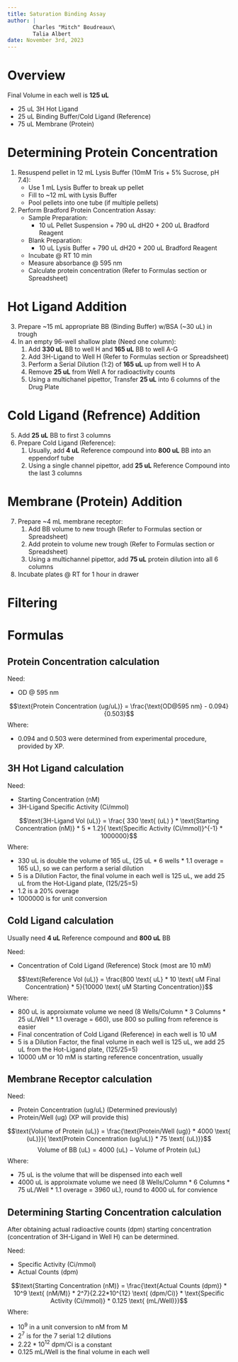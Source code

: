 ```yaml
---
title: Saturation Binding Assay
author: |
        Charles "Mitch" Boudreaux\
        Talia Albert
date: November 3rd, 2023
---
```

# Overview
Final Volume in each well is **125 uL**

* 25 uL 3H Hot Ligand
* 25 uL Binding Buffer/Cold Ligand (Reference)
* 75 uL Membrane (Protein)


# Determining Protein Concentration
1. Resuspend pellet in 12 mL Lysis Buffer (10mM Tris + 5% Sucrose, pH 7.4):
    * Use 1 mL Lysis Buffer to break up pellet
    * Fill to ~12 mL with Lysis Buffer
    * Pool pellets into one tube (if multiple pellets)
2. Perform Bradford Protein Concentration Assay:
    * Sample Preparation:
        * 10 uL Pellet Suspension + 790 uL dH20 + 200 uL Bradford Reagent
    * Blank Preparation:
        * 10 uL Lysis Buffer + 790 uL dH20 + 200 uL Bradford Reagent
    * Incubate @ RT 10 min
    * Measure absorbance @ 595 nm
    * Calculate protein concentration (Refer to Formulas section or Spreadsheet)

# Hot Ligand Addition
3. Prepare ~15 mL appropriate BB (Binding Buffer) w/BSA (~30 uL) in trough
4. In an empty 96-well shallow plate (Need one column):
    1. Add **330 uL** BB to well H and **165 uL** BB to well A-G
    2. Add 3H-Ligand to Well H (Refer to Formulas section or Spreadsheet)
    3. Perform a Serial Dilution (1:2) of **165 uL** up from well H to A
    4. Remove **25 uL** from Well A for radioactivity counts
    5. Using a multichanel pipettor, Transfer **25 uL** into 6 columns of the Drug Plate

# Cold Ligand (Refrence) Addition
5. Add **25 uL** BB to first 3 columns
6. Prepare Cold Ligand (Reference):
    1. Usually, add **4 uL** Reference compound into **800 uL** BB into an eppendorf tube
    2. Using a single channel pipettor, add **25 uL** Reference Compound into the last 3 columns

# Membrane (Protein) Addition
7. Prepare ~4 mL membrane receptor:
    1. Add BB volume to new trough (Refer to Formulas section or Spreadsheet)
    2. Add protein to volume new trough (Refer to Formulas section or Spreadsheet)
    3. Using a multichannel pipettor, add **75 uL** protein dilution into all 6 columns
8. Incubate plates @ RT for 1 hour in drawer

# Filtering

# Formulas
## Protein Concentration calculation
Need:

* OD @ 595 nm

$$\text{Protein Concentration (ug/uL)} = \frac{\text{OD@595 nm} - 0.094}{0.503}$$
Where:

* 0.094 and 0.503 were determined from experimental procedure, provided by XP.

## 3H Hot Ligand calculation
Need:

* Starting Concentration (nM)
* 3H-Ligand Specific Activity (Ci/mmol)

$$\text{3H-Ligand Vol (uL)} = \frac{ 330 \text{ (uL) } * \text{Starting Concentration (nM)} * 5 * 1.2}{ \text{Specific Activity (Ci/mmol)}^{-1} * 1000000}$$
Where:

* 330 uL is double the volume of 165 uL, (25 uL * 6 wells * 1.1 overage = 165 uL), so we can perform a serial dilution
* 5 is a Dilution Factor, the final volume in each well is 125 uL, we add 25 uL from the Hot-Ligand plate, (125/25=5)
* 1.2 is a 20% overage
* 1000000 is for unit conversion

## Cold Ligand calculation
Usually need **4 uL** Reference compound and **800 uL** BB

Need:

* Concentration of Cold Ligand (Reference) Stock (most are 10 mM)

$$\text{Reference Vol (uL)} = \frac{800 \text{ uL} * 10 \text{ uM Final Concentration} * 5}{10000 \text{ uM Starting Concentration}}$$
Where:

* 800 uL is approixmate volume we need (8 Wells/Column * 3 Columns * 25 uL/Well * 1.1 overage = 660), use 800 so pulling from reference is easier
* Final concentration of Cold Ligand (Reference) in each well is 10 uM
* 5 is a Dilution Factor, the final volume in each well is 125 uL, we add 25 uL from the Hot-Ligand plate, (125/25=5)
* 10000 uM or 10 mM is starting reference concentration, usually

## Membrane Receptor calculation
Need:

* Protein Concentration (ug/uL) (Determined previously)
* Protein/Well (ug) (XP will provide this)

$$\text{Volume of Protein (uL)} = \frac{\text{Protein/Well (ug)} * 4000 \text{ (uL)}}{ \text{Protein Concentration (ug/uL)} * 75 \text{ (uL)}}$$
$$\text{Volume of BB (uL)} = 4000 \text{ (uL)} - \text{Volume of Protein (uL)}$$
Where:

* 75 uL is the volume that will be dispensed into each well
* 4000 uL is approixmate volume we need (8 Wells/Column * 6 Columns * 75 uL/Well * 1.1 overage = 3960 uL), round to 4000 uL for convience

## Determining Starting Concentration calculation
After obtaining actual radioactive counts (dpm) starting concentration (concentration of 3H-Ligand in Well H) can be determined.

Need:

* Specific Activity (Ci/mmol)
* Actual Counts (dpm)

$$\text{Starting Concentration (nM)} = \frac{\text{Actual Counts (dpm)} * 10^9 \text{ (nM/M)} * 2^7}{2.22*10^{12} \text{ (dpm/Ci)} * \text{Specific Activity (Ci/mmol)} * 0.125 \text{ (mL/Well)}}$$
Where:

* $10^9$ in a unit conversion to nM from M
* $2^7$ is for the 7 serial 1:2 dilutions
* $2.22*10^{12} \text{ dpm/Ci}$ is a constant
* 0.125 mL/Well is the final volume in each well